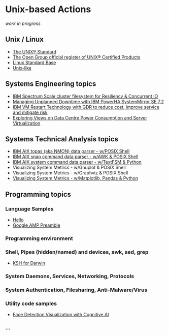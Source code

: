 # Unix-based Actions
<i>work in progress</i>

## Unix / Linux
* [The UNIX® Standard](https://www.opengroup.org/membership/forums/platform/unix)
* [The Open Group official register of UNIX&reg; Certified Products](https://www.opengroup.org/openbrand/register/)
* [Linux Standard Base](https://refspecs.linuxfoundation.org/lsb.shtml)
* [Unix-like](https://en.wikipedia.org/wiki/Unix-like)

## Systems Engineering topics
* [IBM Spectrum Scale cluster filesystem for Resiliency & Concurrent IO](https://www.ibm.com/developerworks/community/blogs/05e5b6f0-ad06-4c88-b231-c550178943de/entry/IBM_Spectrum_Scale_cluster)
* [Managing Unplanned Downtime with IBM PowerHA SystemMirror SE 7.2](https://www.ibm.com/developerworks/community/blogs/05e5b6f0-ad06-4c88-b231-c550178943de/entry/powerha-managing-unplanned-downtime)
* [IBM VM Restart Technology with GDR to reduce cost, improve service and mitigate risk](https://www.ibm.com/developerworks/community/blogs/05e5b6f0-ad06-4c88-b231-c550178943de/entry/IBM_VM_restart_technology_to_reduce_cost_improve_service_and_mitigate_risk)
* [Exploring Views on Data Centre Power Consumption and Server Virtualization](http://lup.lub.lu.se/lupStat/record/1436859)

## Systems Technical Analysis topics
* [IBM AIX topas (aka NMON) data parser - w/POSIX Shell](https://github.com/realBjornRoden/unix/blob/master/aix/tagsplit/README.md)
* [IBM AIX snap command data parser - w/AWK & POSIX Shell](https://github.com/realBjornRoden/unix/blob/master/aix/snapaix/README.md)
* [IBM AIX system command data parser - w/TextFSM & Python](https://github.com/realBjornRoden/unix/blob/master/aix/sysdata/README.md)
* Visualizing System Metrics - w/Gnuplot & POSIX Shell
* Visualizing System Metrics - w/Graphviz & POSIX Shell
* [Visualizing System Metrics - w/Matplotlib, Pandas & Python](https://github.com/realBjornRoden/unix/blob/master/pandas/README.md)

## Programming topics
### Language Samples
* [Hello](https://github.com/realBjornRoden/unix/blob/master/hello/README.md)
* [Google AMP Preamble](https://github.com/realBjornRoden/AMP/blob/master/README.md)

### Programming environment
### Shell, Pipes (hidden/named) and devices, awk, sed, grep
* [KSH for Darwin](https://realbjornroden.github.io/unix/)

### System Daemons, Services, Networking, Protocols
### System Authentication, Filesharing, Anti-Malware/Virus
### Utility code samples
* [Face Detection Visualization with Cognitive AI](https://github.com/realBjornRoden/cognition/blob/master/amp/)
### ...
